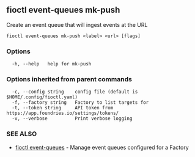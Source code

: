## fioctl event-queues mk-push

Create an event queue that will ingest events at the URL

```
fioctl event-queues mk-push <label> <url> [flags]
```

### Options

```
  -h, --help   help for mk-push
```

### Options inherited from parent commands

```
  -c, --config string    config file (default is $HOME/.config/fioctl.yaml)
  -f, --factory string   Factory to list targets for
  -t, --token string     API token from https://app.foundries.io/settings/tokens/
  -v, --verbose          Print verbose logging
```

### SEE ALSO

* [fioctl event-queues](fioctl_event-queues.md)	 - Manage event queues configured for a Factory


